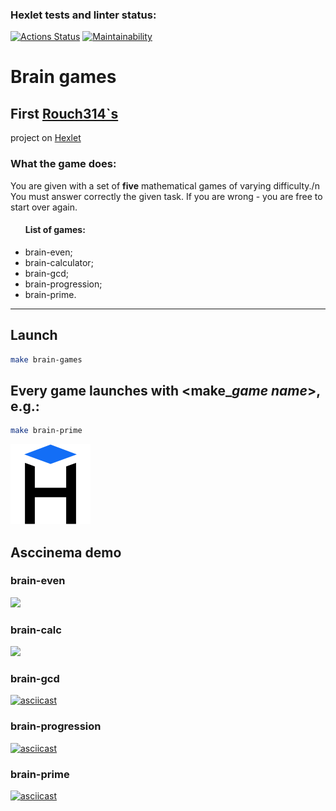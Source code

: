 ### Hexlet tests and linter status:
[![Actions Status](https://github.com/rouch314/frontend-project-44/workflows/hexlet-check/badge.svg)](https://github.com/rouch314/frontend-project-44/actions)
[![Maintainability](https://api.codeclimate.com/v1/badges/b96d860d60246f00f7b0/maintainability)](https://codeclimate.com/github/rouch314/frontend-project-44/maintainability)

<h1>Brain games</h1>
<h2>First <a href="https://github.com/rouch314/" target="_blank">Rouch314`s</a></h2> project on <a href="https://hexlet.io" target="_blank">Hexlet</a></h2>
<h3>What the game does:</h3>
<p> You are given with a set of <b>five</b> mathematical games of varying difficulty./n You must answer correctly the given task. If you are wrong - you are free to start over again.
<ul><h4>List of games:</h4>
 <li>brain-even;</li>
 <li>brain-calculator;</li>
 <li>brain-gcd;</li>
 <li>brain-progression;</li>
 <li>brain-prime.</li>
</ul>

---

## Launch
```bash
make brain-games
```

## Every game launches with <**make**_*game name*>, e.g.:

```bash
make brain-prime
```
[![Hexlet Ltd. logo](https://raw.githubusercontent.com/Hexlet/assets/master/images/hexlet_logo128.png)](https://hexlet.io/?utm_source=github&utm_medium=link&utm_campaign=nodejs-package)

## Asccinema demo

### brain-even
<!-- more -->
[![](https://asciinema.org/a/604269.svg)](https://asciinema.org/a/604269)

### brain-calc
<!-- more -->
[![](https://asciinema.org/a/604270.svg)](https://asciinema.org/a/604270)

### brain-gcd
<!-- more -->
[![asciicast](https://asciinema.org/a/604271.svg)](https://asciinema.org/a/604271)

### brain-progression
<!-- more -->
[![asciicast](https://asciinema.org/a/604272.svg)](https://asciinema.org/a/604272)

### brain-prime
<!-- more -->
[![asciicast](https://asciinema.org/a/604273.svg)](https://asciinema.org/a/604273)

